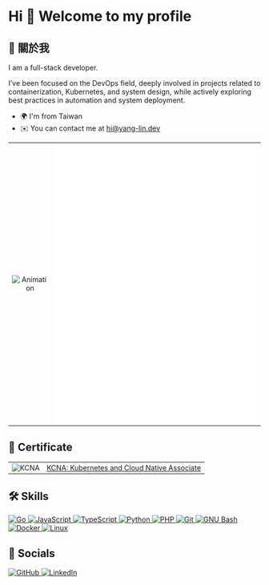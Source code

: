 <h1 class="center">Hi 👋 Welcome to my profile</h1>
<h2>🌟 關於我</h2>
<p class="center">I am a full-stack developer.</p>
<p>
    I’ve been focused on the DevOps field, deeply involved in projects related to
    containerization, Kubernetes, and system design, while actively exploring best practices
    in automation and system deployment.
</p>
<ul>
    <li>🌍 I'm from Taiwan</li>
    <li>✉️ You can contact me at <a href="mailto:hi@yang-lin.dev">hi@yang-lin.dev</a></li>
</ul>
<table align="center">
  <tbody>
    <tr>
      <td style="text-align: center; vertical-align: middle;">
        <img src="https://i.pinimg.com/originals/55/75/eb/5575eb67123787317da4098cdbd7cc2a.gif"  alt="Animation">
      </td>
      <td style="text-align: center; vertical-align: middle;">
        <img src="/github-metrics.svg" alt="Metrics" width="1000">
      </td>
    </tr>
  </tbody>
</table>
<div>
    <h2>🏅 Certificate</h2>
    <table  align='center'>
      <tr>
        <td><img src="https://images.credly.com/size/340x340/images/f28f1d88-428a-47f6-95b5-7da1dd6c1000/KCNA_badge.png" alt="KCNA" width="150px" /></td>
        <td><a href="https://www.credly.com/badges/b671f46d-20c0-4c8d-b7b7-3ea922d1b32b">KCNA: Kubernetes and Cloud Native Associate</a></td>
      </tr>
    </table>
    <h2>🛠️ Skills</h2>
    <div class="skills">
        <a href="https://go.dev/doc/" target="_blank" rel="noreferrer">
            <img src="https://raw.githubusercontent.com/danielcranney/readme-generator/main/public/icons/skills/go-colored.svg" width="36" height="36" alt="Go">
        </a>
        <a href="https://developer.mozilla.org/en-US/docs/Web/JavaScript" target="_blank" rel="noreferrer">
            <img src="https://raw.githubusercontent.com/danielcranney/readme-generator/main/public/icons/skills/javascript-colored.svg" width="36" height="36" alt="JavaScript">
        </a>
        <a href="https://www.typescriptlang.org/" target="_blank" rel="noreferrer">
            <img src="https://raw.githubusercontent.com/danielcranney/readme-generator/main/public/icons/skills/typescript-colored.svg" width="36" height="36" alt="TypeScript">
        </a>
        <a href="https://www.python.org/" target="_blank" rel="noreferrer">
            <img src="https://raw.githubusercontent.com/danielcranney/readme-generator/main/public/icons/skills/python-colored.svg" width="36" height="36" alt="Python">
        </a>
        <a href="https://www.php.net/" target="_blank" rel="noreferrer">
            <img src="https://raw.githubusercontent.com/danielcranney/readme-generator/main/public/icons/skills/php-colored.svg" width="36" height="36" alt="PHP">
        </a>
        <a href="https://git-scm.com/" target="_blank" rel="noreferrer">
            <img src="https://raw.githubusercontent.com/danielcranney/readme-generator/main/public/icons/skills/git-colored.svg" width="36" height="36" alt="Git">
        </a>
        <a href="https://www.gnu.org/software/bash/" target="_blank" rel="noreferrer">
            <img src="https://raw.githubusercontent.com/danielcranney/readme-generator/main/public/icons/skills/gnubash.svg" width="36" height="36" alt="GNU Bash">
        </a>
        <a href="https://www.docker.com/" target="_blank" rel="noreferrer">
            <img src="https://raw.githubusercontent.com/danielcranney/readme-generator/main/public/icons/skills/docker-colored.svg" width="36" height="36" alt="Docker">
        </a>
        <a href="https://www.linux.org" target="_blank" rel="noreferrer">
            <img src="https://raw.githubusercontent.com/danielcranney/readme-generator/main/public/icons/skills/linux-colored.svg" width="36" height="36" alt="Linux">
        </a>
    </div>
    <h2>📱 Socials</h2>
    <div class="socials">
        <a href="https://www.github.com/yang-lin94" target="_blank" rel="noreferrer">
            <img src="https://raw.githubusercontent.com/danielcranney/readme-generator/main/public/icons/socials/github.svg" width="32" height="32" alt="GitHub">
        </a>
        <a href="https://www.linkedin.com/in/yang-lin20030904" target="_blank" rel="noreferrer">
            <img src="https://raw.githubusercontent.com/danielcranney/readme-generator/main/public/icons/socials/linkedin.svg" width="32" height="32" alt="LinkedIn">
        </a>
    </div>
</div>

